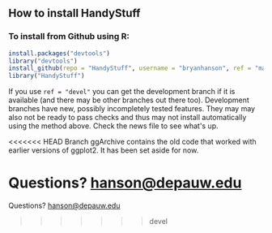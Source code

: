 
## How to install HandyStuff

### To install from Github using R:

````r
install.packages("devtools")
library("devtools")
install_github(repo = "HandyStuff", username = "bryanhanson", ref = "master")
library("HandyStuff")
````
If you use `ref = "devel"` you can get the development branch if it is available (and there may be other branches out there too).  Development branches have new, possibly incompletely tested features.  They may may also not be ready to pass checks and thus may not install automatically using the method above.  Check the news file to see what's up.

<<<<<<< HEAD
Branch ggArchive contains the old code that worked with earlier versions of ggplot2.  It has been set aside for now.

Questions?  hanson@depauw.edu
=======
Questions?  hanson@depauw.edu
>>>>>>> devel
